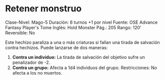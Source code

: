 # Retener monstruo

Clase-Nivel: Mago-5
Duración: 6 turnos +1 por nivel
Fuente: OSE Advance Fantasy Player's Tome
Inglés: Hold Monster
Pág.: 205
Rango: 120’
Reversible: No

Este hechizo paraliza a una o más criaturas si fallan una tirada de salvación contra hechizos. Puede lanzarse de dos maneras: 

1. **Contra un individuo:** La tirada de salvación del objetivo sufre un penalizador de -2. 
2. **Contra un grupo:** Afecta a 1d4 individuos del grupo. Restricciones: No afecta a los no muertos.